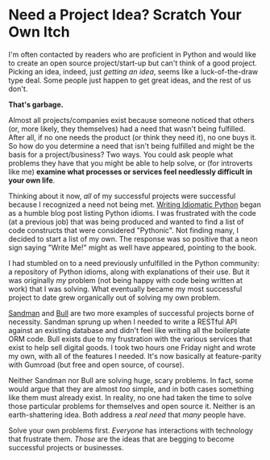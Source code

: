# Need a Project Idea? Scratch Your Own Itch

I'm often contacted by readers who are proficient in Python and would like to
create an open source project/start-up but can't think of a good project. Picking
an idea, indeed, just *getting an idea*, seems like a luck-of-the-draw type
deal. Some people just happen to get great ideas, and the rest of us don't.

**That's garbage.**

<!--more-->

Almost all projects/companies exist because someone noticed that others (or,
more likely, they themselves) had a need that wasn't being fulfilled. After all,
if no one needs the product (or think they need it), no one buys it. So
how do you determine a need that isn't being fulfilled and might be the basis
for a project/business? Two ways. You could ask people what problems they have
that you might be able to help solve, or (for introverts like me) **examine what processes or services feel needlessly difficult in your own life**.

Thinking about it now, *all* of my successful projects were successful because I
recognized a need not being met. [Writing Idiomatic Python](http://www.jeffknupp.com/writing-idiomatic-python-ebook/) began
as a humble blog post listing Python idioms. I was frustrated with the code (at
a previous job) that was being produced and wanted to find a list of code
constructs that were considered "Pythonic". Not finding many, I decided to start
a list of my own. The response was so positive that a neon sign saying "Write Me!" 
might as well have appeared, pointing to the book.

I had stumbled on to a need previously unfulfilled in the Python community: a
repository of Python idioms, along with explanations of their use. But it was
originally *my* problem (not being happy with code being written at work) that I
was solving. What eventually became my most successful project to date grew
organically out of solving my own problem.

[Sandman](http://www.sandman.io) and [Bull](http://www.github.com/jeffknupp/bull)
are two more examples of successful projects borne of necessity. Sandman sprung
up when I needed to write a RESTful API against an existing database and didn't
feel like writing all the boilerplate ORM code. Bull exists due to my
frustration with the various services that exist to help sell digital goods. I
took two hours one Friday night and wrote my own, with all of the features I
needed. It's now basically at feature-parity with Gumroad (but free and open
source, of course).

Neither Sandman nor Bull are solving huge, scary problems. In fact, some would
argue that they are almost *too* simple, and in both cases something like them must
already exist. In reality, no one had taken the time to solve those particular 
problems for themselves and open source it. Neither is an earth-shattering idea.
Both address a *real need* that *many* people have.

Solve your own problems first. *Everyone* has interactions with technology that
frustrate them. *Those* are the ideas that are begging to become successful
projects or businesses.
